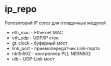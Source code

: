 # ip_repo

Репозиторий IP cores для отладочных модулей

* eth_mac - Ethernet MAC
* eth_udp - UDP/IP стек
* gt_clock - буферный мост
* link_port - приемопередатчик Link-порта
* nb3n502 - контроллер PLL NB3N502
* ulb - UDP-Link мост